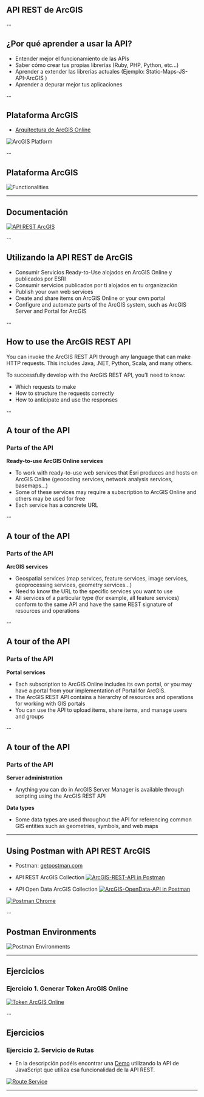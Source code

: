 <!-- .slide: class="title" -->

## API REST de ArcGIS


--

<!-- .slide: class="section" -->

## ¿Por qué aprender a usar la API?

- Entender mejor el funcionamiento de las APIs
- Saber cómo crear tus propias librerías (Ruby, PHP, Python, etc...)
- Aprender a extender las librerías actuales (Ejemplo: Static-Maps-JS-API-ArcGIS )
- Aprender a depurar mejor tus aplicaciones

--

<!-- .slide: class="section" -->

## Plataforma ArcGIS

* [Arquitectura de ArcGIS Online](https://prezi.com/y6cisa2fbhht/arcgis-online-architecture/)

![ArcGIS Platform](images/ArcGISPlatform.PNG)

--

<!-- .slide: class="section" -->

## Plataforma ArcGIS

![Functionalities](images/Functionalities.PNG)

---

## Documentación

 [![API REST ArcGIS](images/APIREST.PNG)](http://resources.arcgis.com/en/help/arcgis-rest-api/index.html#/The_ArcGIS_REST_API/02r300000054000000/)

--

<!-- .slide: class="section" -->

## Utilizando la API REST de ArcGIS

- Consumir Servicios Ready-to-Use alojados en ArcGIS Online y publicados por ESRI
- Consumir servicios publicados por ti alojados en tu organización
- Publish your own web services
- Create and share items on ArcGIS Online or your own portal
- Configure and automate parts of the ArcGIS system, such as ArcGIS Server and Portal for ArcGIS

--

<!-- .slide: class="section" -->

## How to use the ArcGIS REST API

You can invoke the ArcGIS REST API through any language that can make HTTP requests. This includes Java, .NET, Python, Scala, and many others.

To successfully develop with the ArcGIS REST API, you’ll need to know:

+ Which requests to make
+ How to structure the requests correctly
+ How to anticipate and use the responses

--

<!-- .slide: class="section" -->

## A tour of the API
###  Parts of the API

**Ready-to-use ArcGIS Online services**
 - To work with ready-to-use web services that Esri produces and hosts on ArcGIS Online (geocoding services, network analysis services, basemaps...)
 - Some of these services may require a subscription to ArcGIS Online and others may be used for free
 - Each service has a concrete URL

--

<!-- .slide: class="section" -->

## A tour of the API
###  Parts of the API

**ArcGIS services**
 - Geospatial services (map services, feature services, image services, geoprocessing services, geometry services...)
 - Need to know the URL to the specific services you want to use
 - All services of a particular type (for example, all feature services) conform to the same API and have the same REST signature of resources and operations

--

<!-- .slide: class="section" -->

## A tour of the API
###  Parts of the API

**Portal services**
  - Each subscription to ArcGIS Online includes its own portal, or you may have a portal from your implementation of Portal for ArcGIS.
  - The ArcGIS REST API contains a hierarchy of resources and operations for working with GIS portals
  - You can use the API to upload items, share items, and manage users and groups

--

<!-- .slide: class="section" -->

## A tour of the API
###  Parts of the API

**Server administration**
 - Anything you can do in ArcGIS Server Manager is available through scripting using the ArcGIS REST API

**Data types**
 - Some data types are used throughout the API for referencing common GIS entities such as geometries, symbols, and web maps

---

<!-- .slide: class="section" -->

## Using Postman with API REST ArcGIS

* Postman:  [getpostman.com](https://www.getpostman.com/)

* API REST ArcGIS Collection  [![ArcGIS-REST-API in Postman](https://run.pstmn.io/button.svg)](https://app.getpostman.com/run-collection/721fa2b07a27f3f18f16)

* API Open Data ArcGIS Collection [![ArcGIS-OpenData-API in Postman](https://run.pstmn.io/button.svg)](https://app.getpostman.com/run-collection/21805c4f14ce50776c1f)

 [![Postman Chrome](images/Postman.PNG)](https://chrome.google.com/webstore/detail/postman/fhbjgbiflinjbdggehcddcbncdddomop/related?hl=en)

--

<!-- .slide: class="section" -->

## Postman Environments

![Postman Environments](images/Environments.png)

---

## Ejercicios
### Ejercicio 1. Generar Token ArcGIS Online

[![Token ArcGIS Online](images/TokenAGOL.PNG)](http://resources.arcgis.com/en/help/arcgis-rest-api/index.html#//02r3000000ts000000)

--

<!-- .slide: class="section" -->

## Ejercicios
### Ejercicio 2. Servicio de Rutas

* En la descripción podéis encontrar una [Demo](http://developers.arcgis.com/javascript/samples/widget_directions_basic/) utilizando la API de JavaScript que utiliza esa funcionalidad de la API REST.

[![Route Service](images/RouteService.PNG)](http://resources.arcgis.com/en/help/arcgis-rest-api/index.html#//02r3000000ts000000)

---

<!-- .slide: class="end" -->
